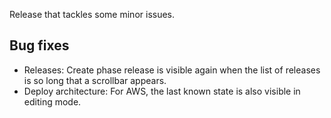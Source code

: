 Release that tackles some minor issues.
## Bug fixes
- Releases: Create phase release is visible again when the list of releases is so long that a scrollbar appears.
- Deploy architecture: For AWS, the last known state is also visible in editing mode.
